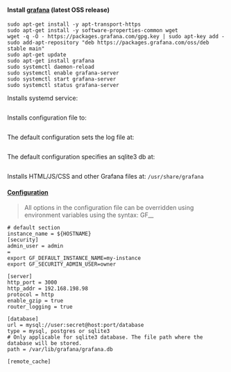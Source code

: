 #### Install [grafana](https://grafana.com/docs/grafana/latest/installation/debian/) (latest OSS release)
```
sudo apt-get install -y apt-transport-https
sudo apt-get install -y software-properties-common wget
wget -q -O - https://packages.grafana.com/gpg.key | sudo apt-key add -
sudo add-apt-repository "deb https://packages.grafana.com/oss/deb stable main"
sudo apt-get update
sudo apt-get install grafana
sudo systemctl daemon-reload
sudo systemctl enable grafana-server
sudo systemctl start grafana-server
sudo systemctl status grafana-server
```
Installs systemd service: 
```grafana-server.service
```
Installs configuration file to:
```/etc/grafana/grafana.ini
```
The default configuration sets the log file at:
```/var/log/grafana/grafana.log
```
The default configuration specifies an sqlite3 db at:
```/var/lib/grafana/grafana.db
```
Installs HTML/JS/CSS and other Grafana files at:
```/usr/share/grafana```

#### [Configuration](https://grafana.com/docs/grafana/latest/installation/configuration/)
> All options in the configuration file can be overridden using environment variables using the syntax: GF_<SectionName>_<KeyName>
```
# default section
instance_name = ${HOSTNAME}
[security]
admin_user = admin
=
export GF_DEFAULT_INSTANCE_NAME=my-instance
export GF_SECURITY_ADMIN_USER=owner
```

```
[server]
http_port = 3000
http_addr = 192.168.198.98
protocol = http
enable_gzip = true
router_logging = true

[database]
url = mysql://user:secret@host:port/database
type = mysql, postgres or sqlite3
# Only applicable for sqlite3 database. The file path where the database will be stored.
path = /var/lib/grafana/grafana.db 

[remote_cache]

```
